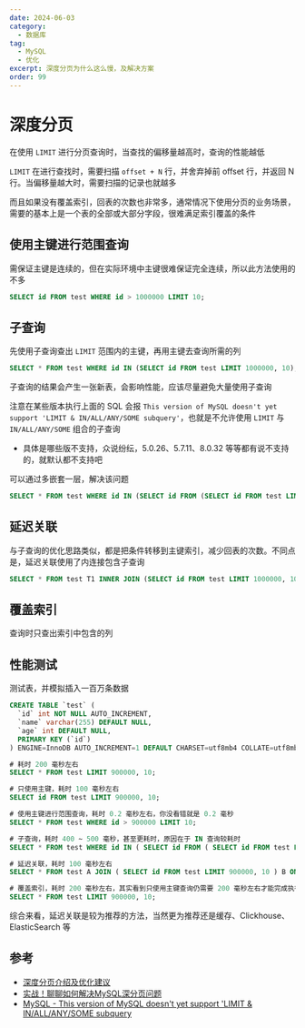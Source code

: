 ```yaml
---
date: 2024-06-03
category:
  - 数据库
tag:
  - MySQL
  - 优化
excerpt: 深度分页为什么这么慢，及解决方案
order: 99
---
```


# 深度分页

在使用 `LIMIT` 进行分页查询时，当查找的偏移量越高时，查询的性能越低

`LIMIT` 在进行查找时，需要扫描 `offset + N` 行，并舍弃掉前 offset 行，并返回 N 行。当偏移量越大时，需要扫描的记录也就越多

而且如果没有覆盖索引，回表的次数也非常多，通常情况下使用分页的业务场景，需要的基本上是一个表的全部或大部分字段，很难满足索引覆盖的条件

## 使用主键进行范围查询

需保证主键是连续的，但在实际环境中主键很难保证完全连续，所以此方法使用的不多

```sql
SELECT id FROM test WHERE id > 1000000 LIMIT 10;
```

## 子查询

先使用子查询查出 `LIMIT` 范围内的主键，再用主键去查询所需的列

```sql
SELECT * FROM test WHERE id IN (SELECT id FROM test LIMIT 1000000, 10);
```

子查询的结果会产生一张新表，会影响性能，应该尽量避免大量使用子查询

注意在某些版本执行上面的 SQL 会报 `This version of MySQL doesn't yet support 'LIMIT & IN/ALL/ANY/SOME subquery'`，也就是不允许使用 `LIMIT` 与 `IN/ALL/ANY/SOME` 组合的子查询

- 具体是哪些版不支持，众说纷纭，5.0.26、5.7.11、8.0.32 等等都有说不支持的，就默认都不支持吧

可以通过多嵌套一层，解决该问题

```sql
SELECT * FROM test WHERE id IN (SELECT id FROM (SELECT id FROM test LIMIT 1000000, 10) AS A);
```

## 延迟关联

与子查询的优化思路类似，都是把条件转移到主键索引，减少回表的次数。不同点是，延迟关联使用了内连接包含子查询

```sql
SELECT * FROM test T1 INNER JOIN (SELECT id FROM test LIMIT 1000000, 10) T2 ON T1.id = T2.id;
```

## 覆盖索引

查询时只查出索引中包含的列

## 性能测试

测试表，并模拟插入一百万条数据

```sql
CREATE TABLE `test` (
  `id` int NOT NULL AUTO_INCREMENT,
  `name` varchar(255) DEFAULT NULL,
  `age` int DEFAULT NULL,
  PRIMARY KEY (`id`)
) ENGINE=InnoDB AUTO_INCREMENT=1 DEFAULT CHARSET=utf8mb4 COLLATE=utf8mb4_general_ci;
```

```sql
# 耗时 200 毫秒左右
SELECT * FROM test LIMIT 900000, 10;

# 只使用主键，耗时 100 毫秒左右
SELECT id FROM test LIMIT 900000, 10;

# 使用主键进行范围查询，耗时 0.2 毫秒左右，你没看错就是 0.2 毫秒
SELECT * FROM test WHERE id > 900000 LIMIT 10;

# 子查询，耗时 400 ~ 500 毫秒，甚至更耗时，原因在于 IN 查询较耗时
SELECT * FROM test WHERE id IN ( SELECT id FROM ( SELECT id FROM test LIMIT 900000, 10 ) AS A );

# 延迟关联，耗时 100 毫秒左右
SELECT * FROM test A JOIN ( SELECT id FROM test LIMIT 900000, 10 ) B ON A.id = B.id;

# 覆盖索引，耗时 200 毫秒左右，其实看到只使用主键查询仍需要 200 毫秒左右才能完成执行，也该明白索引的用处不大了
SELECT * FROM test LIMIT 900000, 10;
```

综合来看，延迟关联是较为推荐的方法，当然更为推荐还是缓存、Clickhouse、ElasticSearch 等

## 参考

- [深度分页介绍及优化建议](https://javaguide.cn/high-performance/deep-pagination-optimization.html)
- [实战！聊聊如何解决MySQL深分页问题](https://juejin.cn/post/7012016858379321358)
- [MySQL - This version of MySQL doesn't yet support 'LIMIT & IN/ALL/ANY/SOME subquery](https://stackoverflow.com/questions/17892762/mysql-this-version-of-mysql-doesnt-yet-support-limit-in-all-any-some-subqu)
